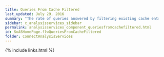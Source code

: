 ```yaml
---
title: Queries From Cache Filtered
last_updated: July 29, 2016
summary: "The rate of queries answered by filtering existing cache entries per second."
sidebar: c_analysisservices_sidebar
permalink: analysisservices_component_queriesfromcachefiltered.html
id: SoASHomePage.flwQueriesFromCacheFiltered
folder: ConnectAnalysisServices
---
```




{% include links.html %}
﻿
